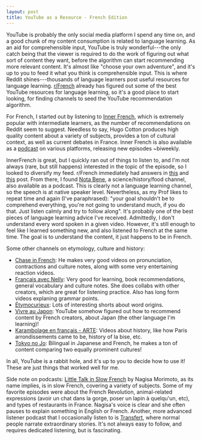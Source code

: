 ```yaml
---
layout: post  
title: YouTube as a Resource - French Edition
---
```


YouTube is probably the only social media platform I spend any time on, and a good chunk of my content consumption is related to language learning. As an aid for comprehensible input, YouTube is truly wonderful---the only catch being that the viewer is required to do the work of figuring out what sort of content they want, before the algorithm can start recommending more relevant content. It's almost like "choose your own adventure", and it's up to you to feed it what you think is comprehensible input. This is where Reddit shines---thousands of language learners post useful resources for language learning. [r/French](https://www.reddit.com/r/French/) already has figured out some of the best YouTube resources for language learning, so it's a good place to start looking, for finding channels to seed the YouTube recommendation algorithm.
   
For French, I started out by listening to [Inner French](https://www.youtube.com/innerFrench), which is extremely popular with intermediate learners, as the number of recommendations on Reddit seem to suggest. Needless to say, Hugo Cotton produces high quality content about a variety of subjects, provides a ton of cultural context, as well as current debates in France. Inner French is also available as a [podcast](https://innerfrench.com/category/podcast/) on various platforms, releasing new episodes ~biweekly. 
  
InnerFrench is great, but I quickly ran out of things to listen to, and I'm not always (rare, but still happens) interested in the topic of the episode, so I looked to diversify my feed. r/French immediately had answers in [this](https://www.reddit.com/r/French/comments/6afoh4/comment/dhekh8h/) and [this](https://www.reddit.com/r/French/comments/fk3624/the_big_list_of_transcribed_podcasts_and/) post. From there, I found [Nota Bene](https://www.youtube.com/channel/UCP46_MXP_WG_auH88FnfS1A), a science/history/food channel, also available as a podcast. This is clearly not a language learning channel, so the speech is at native speaker level. Nevertheless, as my Prof likes to repeat time and again (I've paraphrased): "your goal shouldn't be to comprehend everything, you're not going to understand much, if you do that. Just listen calmly and try to follow along". It's probably one of the best pieces of language learning advice I've received. Admittedly, I don't understand every word spoken in a given video. However, it's still enough to feel like I learned something new, and also listened to French at the same time. The goal is to understand the content, it just happens to be in French.   

Some other channels on etymology, culture and history: 
- [Chase in French](https://www.youtube.com/@chaseinfrench/shorts): He makes very good videos on pronunciation, contractions and culture notes, along with some very entertaining reaction videos. 
- [Français avec Nelly](https://www.youtube.com/@francaisavecnelly/videos): Very good for learning, book recommendations, general vocabulary and culture notes. She does collabs with other creators, which are great for listening practice. Also has long form videos explaning grammar points. 
- [Étymocurieux](https://www.youtube.com/@EtymoCurieux): Lots of interesting shorts about word origins.  
- [Vivre au Japon](https://www.youtube.com/@terr.japonn): YouTube somehow figured out how to recommend content by French creators, about Japan (the other language I'm learning)!  
- [Karambolage en français - ARTE](https://www.youtube.com/@karambolagefr): Videos about history, like how Paris arrondissements came to be, history of la bise, etc. 
- [Tokyo no Jo](https://www.youtube.com/@tokyonojo1445): Bilingual in Japanese and French, he makes a ton of content comparing two equally prominent cultures!  

In all, YouTube is a rabbit hole, and it's up to you to decide how to use it! These are just things that worked well for me. 
  
Side note on podcasts: [Little Talk in Slow French](https://podcasts.apple.com/us/podcast/little-talk-in-slow-french/id1541856876) by Nagisa Morimoto, as its name implies, is in slow French, covering a variety of subjects. Some of my favorite episodes were about the French Revolution, animal-related expressions (avoir un chat dans la gorge, poser un lapin à quelqu'un, etc), and types of restaurants in France. Nagisa's voice is clear and she often pauses to explain something in English or French. Another, more advanced listener podcast that I occasionally listen to is [Transfert](https://podcasts.apple.com/us/podcast/transfert/id1567870398), where normal people narrate extraordinary stories. It's not always easy to follow, and requires dedicated listening, but is fascinating.
